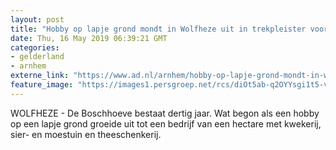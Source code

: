 ```yaml
---
layout: post
title: "Hobby op lapje grond mondt in Wolfheze uit in trekpleister voor tuinfreaks"
date: Thu, 16 May 2019 06:39:21 GMT
categories: 
- gelderland 
- arnhem 
externe_link: "https://www.ad.nl/arnhem/hobby-op-lapje-grond-mondt-in-wolfheze-uit-in-trekpleister-voor-tuinfreaks~a2050c94/"
feature_image: "https://images1.persgroep.net/rcs/diOt5ab-q2OYYsgi1t5-v5Y9UFU/diocontent/148423374/_fitwidth/400/?appId=21791a8992982cd8da851550a453bd7f&quality=0.7"
---
```


WOLFHEZE - De Boschhoeve bestaat dertig jaar. Wat begon als een hobby op een lapje grond groeide uit tot een bedrijf van een hectare met kwekerij, sier- en moestuin en theeschenkerij.
